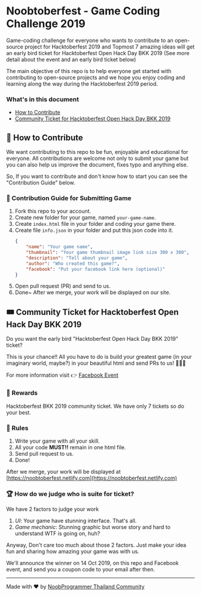# Noobtoberfest - Game Coding Challenge 2019
Game-coding challenge for everyone who wants to contribute to an open-source project for Hacktoberfest 2019 and Topmost 7 amazing ideas will get an early bird ticket for Hacktoberfest Open Hack Day BKK 2019 (See more detail about the event and an early bird ticket below)

The main objective of this repo is to help everyone get started with contributing to open-source projects and we hope you enjoy coding and learning along the way during the Hacktoberfest 2019 period.

### What's in this document
- [How to Contribute](https://github.com/chunza2542/noobtoberfest#-how-to-contribute) 
- [Community Ticket for Hacktoberfest Open Hack Day BKK 2019](https://github.com/chunza2542/noobtoberfest#hacktoberfest-open-hack-day-bkk-2019---information)

## 🤝 How to Contribute
We want contributing to this repo to be fun, enjoyable and educational for everyone. All contributions are welcome not only to submit your game but you can also help us improve the document, fixes typo and anything else.

So, If you want to contribute and don't know how to start you can see the "Contribution Guide" below.

### 🤖 ‍Contribution Guide for Submitting Game
1. Fork this repo to your account.
2. Create new folder for your game, named `your-game-name`.
3. Create `index.html` file in your folder and coding your game there.
4. Create file `info.json` in your folder and put this json code into it.
	```json
	{
		"name": "Your game name",
		"thumbnail": "Your game thumbnail image link size 300 x 300",
		"description": "Tell about your game",
		"author": "Who created this game?",
		"facebook": "Put your facebook link here (optional)"
	}
	```
5. Open pull request (PR) and send to us.
6. Done~ After we merge, your work will be displayed on our site.


## 🎟 Community Ticket for Hacktoberfest Open Hack Day BKK 2019

Do you want the early bird "Hacktoberfest Open Hack Day BKK 2019" ticket?

This is your chance!! All you have to do is build your greatest game (in your imaginary world, maybe?) in your beautiful html and send PRs to us! 👏👏👏

For more information visit 👉 [Facebook Event](https://www.facebook.com/events/522162471684850/)

### 🥇 Rewards

Hacktoberfest BKK 2019 community ticket. We have only 7 tickets so do your best.

### 📝 Rules

1. Write your game with all your skill.
2. All your code **MUST!!** remain in one html file.
3. Send pull request to us.
4. Done!

After we merge, your work will be displayed at [https://noobtoberfest.netlify.com](https://noobtoberfest.netlify.com)

### 🏆 How do we judge who is suite for ticket?

We have 2 factors to judge your work

1. *UI*: Your game have stunning interface. That's all.
2. *Game mechanic*: Stunning graphic but worse story and hard to understand WTF is going on, huh?

Anyway, Don't care too much about those 2 factors. Just make your idea fun and sharing how amazing your game was with us.

We'll announce the winner on 14 Oct 2019, on this repo and Facebook event, and send you a coupon code to your email after then.

---

Made with ❤️ by [NoobProgrammer Thailand Community](https://www.facebook.com/groups/noobprogrammer/)
